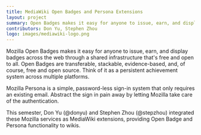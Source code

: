 ```yaml
---
title: MediaWiki Open Badges and Persona Extensions
layout: project
summary: Open Badges makes it easy for anyone to issue, earn, and display badges across the web through a shared infrastructure that's free and open to all. Persona is a simple, password-less sign in system that only requires an existing email. The MediaWiki Open Badge and Persona extensions bring services to wikis.
contributors: Don Yu, Stephen Zhou
logo: images/mediawiki-logo.png
---
```

Mozilla Open Badges makes it easy for anyone to issue, earn, and display badges across the web through a shared infrastructure that's free and open to all. Open Badges are transferable, stackable, evidence-based, and, of course, free and open source. Think of it as a persistent achievement system across multiple platforms.

Mozilla Persona is a simple, password-less sign-in system that only requires an existing email. Abstract the sign in pain away by letting Mozilla take care of the authentication.

This semester, Don Yu (@donyu) and Stephen Zhou (@stepzhou) integrated these Mozilla services as MediaWiki extensions, providing Open Badge and Persona functionality to wikis.


